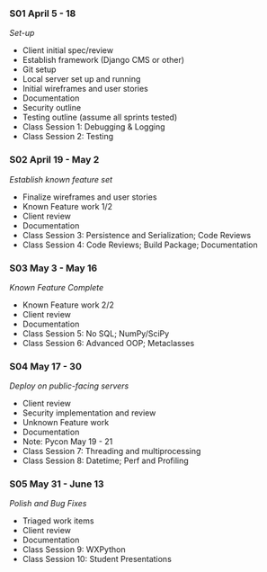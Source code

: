 ### S01 April 5 - 18
*Set-up*
- Client initial spec/review
- Establish framework (Django CMS or other)
- Git setup
- Local server set up and running
- Initial wireframes and user stories
- Documentation
- Security outline
- Testing outline (assume all sprints tested)
- Class Session 1: Debugging & Logging
- Class Session 2: Testing

### S02 April 19 - May 2
*Establish known feature set*
- Finalize wireframes and user stories
- Known Feature work 1/2
- Client review
- Documentation
- Class Session 3: Persistence and Serialization; Code Reviews
- Class Session 4: Code Reviews; Build Package; Documentation

### S03 May 3 - May 16
*Known Feature Complete*
- Known Feature work 2/2
- Client review
- Documentation
- Class Session 5: No SQL; NumPy/SciPy
- Class Session 6: Advanced OOP; Metaclasses

### S04 May 17 - 30
*Deploy on public-facing servers*
- Client review
- Security implementation and review
- Unknown Feature work
- Documentation
- Note: Pycon May 19 - 21
- Class Session 7: Threading and multiprocessing
- Class Session 8: Datetime; Perf and Profiling

### S05 May 31 - June 13
*Polish and Bug Fixes*
- Triaged work items
- Client review
- Documentation
- Class Session 9: WXPython
- Class Session 10: Student Presentations